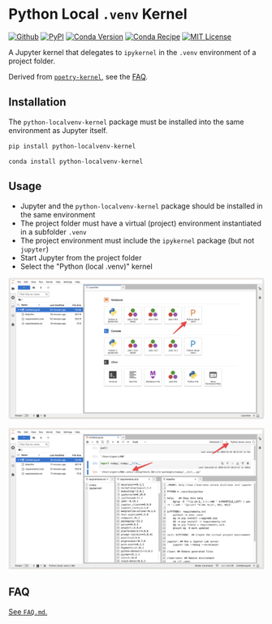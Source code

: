 # Python Local `.venv` Kernel

[![Github](https://img.shields.io/badge/goerz-python--localvenv--kernel-blue.svg?logo=github)](https://github.com/goerz/python-localvenv-kernel)
[![PyPI](https://img.shields.io/pypi/v/python-localvenv-kernel.svg)](https://pypi.org/project/python-localvenv-kernel/)
[![Conda Version](https://img.shields.io/conda/vn/conda-forge/python-localvenv-kernel.svg)](https://anaconda.org/conda-forge/python-localvenv-kernel)
[![Conda Recipe](https://img.shields.io/badge/recipe-conda--forge-green.svg)](https://github.com/conda-forge/python-localvenv-kernel-feedstock)
[![MIT License](https://img.shields.io/badge/License-MIT-green.svg)](https://opensource.org/licenses/MIT)

A Jupyter kernel that delegates to `ipykernel` in the `.venv` environment of a project folder.

Derived from [`poetry-kernel`](https://github.com/pathbird/poetry-kernel), see the [FAQ](https://github.com/goerz/python-localvenv-kernel/blob/master/FAQ.md).


## Installation

The `python-localvenv-kernel` package must be installed into the same environment as Jupyter itself.

```
pip install python-localvenv-kernel
```

```
conda install python-localvenv-kernel
```


## Usage

* Jupyter and the `python-localvenv-kernel` package should be installed in the same environment
* The project folder must have a virtual (project) environment instantiated in a subfolder `.venv`
* The project environment must include the `ipykernel` package (but not `jupyter`)
* Start Jupyter from the project folder
* Select the "Python (local .venv)" kernel

![Jupyter launcher screenshot (kernel selector)](.static/jupyter-screenshot.png)

![Jupyter launcher screenshot (notebook)](.static/jupyter-screenshot-2.png)


## FAQ

[See `FAQ.md`.](https://github.com/goerz/python-localvenv-kernel/blob/master/FAQ.md)
